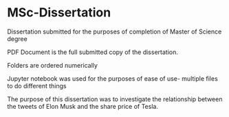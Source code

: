# MSc-Dissertation
Dissertation submitted for the purposes of completion of Master of Science degree

PDF Document is the full submitted copy of the dissertation.

Folders are ordered numerically

Jupyter notebook was used for the purposes of ease of use- multiple files to do different things

The purpose of this dissertation was to investigate the relationship between the tweets of Elon Musk and the share price of Tesla.
